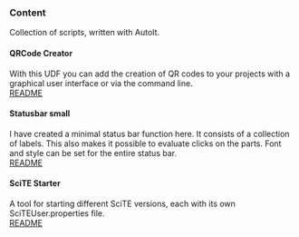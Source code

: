 ### Content
Collection of scripts, written with AutoIt.

#### QRCode Creator
With this UDF you can add the creation of QR codes to your projects with a graphical user interface or via the command line.<br />
[README](QRCode/QRCode.md)

#### Statusbar small
I have created a minimal status bar function here. It consists of a collection of labels. This also makes it possible to evaluate clicks on the parts.
Font and style can be set for the entire status bar.<br />
[README](Statusbar/statusbar_small.md)

#### SciTE Starter
A tool for starting different SciTE versions, each with its own SciTEUser.properties file.<br />
[README](SciTE_Starter/SciTE_Starter.md)